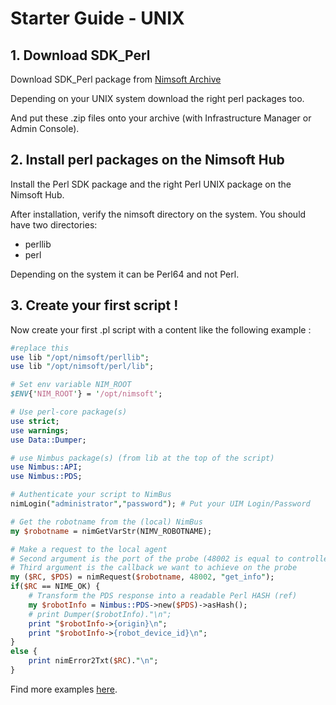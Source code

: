 # Starter Guide - UNIX

## 1. Download SDK_Perl  

Download SDK_Perl package from [Nimsoft Archive](https://support.nimsoft.com/Default.aspx?center=felles/loginSmall&tourl=felles/archive&name=archive)

Depending on your UNIX system download the right perl packages too.

And put these .zip files onto your archive (with Infrastructure Manager or Admin Console).

## 2. Install perl packages on the Nimsoft Hub

Install the Perl SDK package and the right Perl UNIX package on the Nimsoft Hub.

After installation, verify the nimsoft directory on the system. You should have two directories:
- perllib
- perl

Depending on the system it can be Perl64 and not Perl.

## 3. Create your first script ! 

Now create your first .pl script with a content like the following example : 

```perl
#replace this
use lib "/opt/nimsoft/perllib";
use lib "/opt/nimsoft/perl/lib";

# Set env variable NIM_ROOT
$ENV{'NIM_ROOT'} = '/opt/nimsoft';

# Use perl-core package(s)
use strict;
use warnings;
use Data::Dumper;

# use Nimbus package(s) (from lib at the top of the script)
use Nimbus::API;
use Nimbus::PDS;

# Authenticate your script to NimBus
nimLogin("administrator","password"); # Put your UIM Login/Password 

# Get the robotname from the (local) NimBus
my $robotname = nimGetVarStr(NIMV_ROBOTNAME);

# Make a request to the local agent
# Second argument is the port of the probe (48002 is equal to controller probe)
# Third argument is the callback we want to achieve on the probe
my ($RC, $PDS) = nimRequest($robotname, 48002, "get_info");
if($RC == NIME_OK) {
    # Transform the PDS response into a readable Perl HASH (ref)
    my $robotInfo = Nimbus::PDS->new($PDS)->asHash();
    # print Dumper($robotInfo)."\n";
    print "$robotInfo->{origin}\n";
    print "$robotInfo->{robot_device_id}\n";
}
else {
    print nimError2Txt($RC)."\n";
}
```

Find more examples [here](https://github.com/UIM-Community/Perl-SDK/tree/master/examples).
